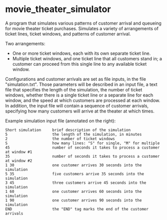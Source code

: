 # movie_theater_simulator
A program that simulates various patterns of customer arrival and queueing for movie theater ticket purchases. 
Simulates a variety of arrangements of ticket lines, ticket windows, and patterns of customer arrival.

Two arrangements:
* One or more ticket windows, each with its own separate ticket line.
* Multiple ticket windows, and one ticket line that all customers stand in; a customer can proceed from this single line to any available ticket window.

Configurations and customer arrivals are set as file inputs, in the file "simulation.txt".
Those parameters will be described in an input file, a text file that specifies the length of the simulation, 
the number of ticket windows, whether there is a single ticket line or a separate line for each window, and the speed at which customers are processed at each window. 
In addition, the input file will contain a sequence of customer arrivals, specifying how many customers will arrive at the theater at which times. 

Example simulation input file (annotated on the right):<br/>
```
Short simulation     brief description of the simulation
5                    the length of the simulation, in minutes
2                    the number of ticket windows
S                    how many lines: "S" for single, "M" for multiple
45                   number of seconds it takes to process a customer at window #1
35                   number of seconds it takes to process a customer at window #2
1 30                 one customer arrives 30 seconds into the simulation
5 35                 five customers arrive 35 seconds into the simulation
3 45                 three customers arrive 45 seconds into the simulation
1 60                 one customer arrives 60 seconds into the simulation
1 90                 one customer arrives 90 seconds into the simulation
END                  the "END" tag marks the end of the customer arrivals
```
